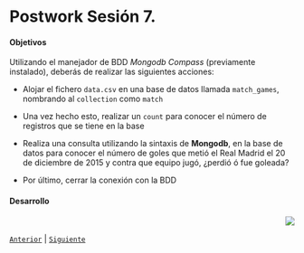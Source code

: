 # Postwork Sesión 7. 

#### Objetivos

Utilizando el manejador de BDD _Mongodb Compass_ (previamente instalado), deberás de realizar las siguientes acciones: 

- Alojar el fichero  `data.csv` en una base de datos llamada `match_games`, nombrando al `collection` como `match`

- Una vez hecho esto, realizar un `count` para conocer el número de registros que se tiene en la base

- Realiza una consulta utilizando la sintaxis de **Mongodb**, en la base de datos para conocer el número de goles que metió el Real Madrid el 20 de diciembre de 2015 y contra que equipo jugó, ¿perdió ó fue goleada?

- Por último, cerrar la conexión con la BDD

#### Desarrollo

<img src="Imágenes/logo-mongodb.png" align="right">

<br/>

[`Anterior`](../Postwork6) | [`Siguiente`](../Postwork8)      

</div>
